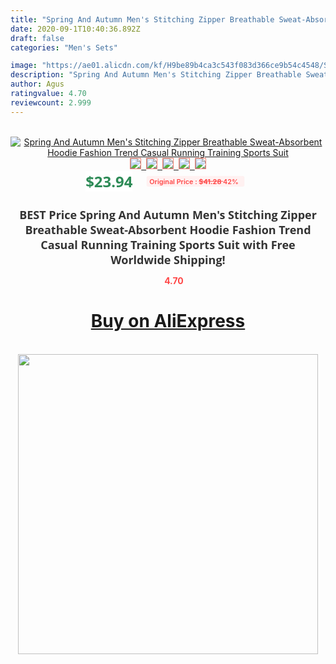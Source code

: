 ```yaml
---
title: "Spring And Autumn Men's Stitching Zipper Breathable Sweat-Absorbent Hoodie Fashion Trend Casual Running Training Sports Suit"
date: 2020-09-1T10:40:36.892Z
draft: false
categories: "Men's Sets"

image: "https://ae01.alicdn.com/kf/H9be89b4ca3c543f083d366ce9b54c4548/Spring-And-Autumn-Men-s-Stitching-Zipper-Breathable-Sweat-Absorbent-Hoodie-Fashion-Trend-Casual-Running-Training.jpg"
description: "Spring And Autumn Men's Stitching Zipper Breathable Sweat-Absorbent Hoodie Fashion Trend Casual Running Training Sports Suit"
author: Agus
ratingvalue: 4.70
reviewcount: 2.999
---
```

<br>
<div style="text-align: center;">
<a href="https://s.click.aliexpress.com/e/_AWgUjx" target="_blank" rel="nofollow noopener noreferrer"><img alt="Spring And Autumn Men's Stitching Zipper Breathable Sweat-Absorbent Hoodie Fashion Trend Casual Running Training Sports Suit" class="magnifier-image" src="https://ae01.alicdn.com/kf/H9be89b4ca3c543f083d366ce9b54c4548/Spring-And-Autumn-Men-s-Stitching-Zipper-Breathable-Sweat-Absorbent-Hoodie-Fashion-Trend-Casual-Running-Training.jpg_640x640.jpg">
<br>
<img style="border:1px solid salmon" src="https://ae01.alicdn.com/kf/H9be89b4ca3c543f083d366ce9b54c4548/Spring-And-Autumn-Men-s-Stitching-Zipper-Breathable-Sweat-Absorbent-Hoodie-Fashion-Trend-Casual-Running-Training.jpg_120x120.jpg">&nbsp;&nbsp;<img style="border:1px solid salmon" src="https://ae01.alicdn.com/kf/H8bf4d457b9324be08692e3b001ea70b5b/Spring-And-Autumn-Men-s-Stitching-Zipper-Breathable-Sweat-Absorbent-Hoodie-Fashion-Trend-Casual-Running-Training.jpg_120x120.jpg">&nbsp;&nbsp;<img style="border:1px solid salmon" src="https://ae01.alicdn.com/kf/Hf234891c264545f5a45cece28e3e57bab/Spring-And-Autumn-Men-s-Stitching-Zipper-Breathable-Sweat-Absorbent-Hoodie-Fashion-Trend-Casual-Running-Training.jpg_120x120.jpg">&nbsp;&nbsp;<img style="border:1px solid salmon" src="https://ae01.alicdn.com/kf/H97ce92c1589a42a4b339184914c9cf49i/Spring-And-Autumn-Men-s-Stitching-Zipper-Breathable-Sweat-Absorbent-Hoodie-Fashion-Trend-Casual-Running-Training.jpg_120x120.jpg">&nbsp;&nbsp;<img style="border:1px solid salmon" src="https://ae01.alicdn.com/kf/Ha4c35799e7744148ba56f18877840bcah/Spring-And-Autumn-Men-s-Stitching-Zipper-Breathable-Sweat-Absorbent-Hoodie-Fashion-Trend-Casual-Running-Training.jpg_120x120.jpg"></a></div><br0>
<div style="text-align: center;"><span style="background-color: white; border: 0px; box-sizing: border-box; color: seagreen; display: inline-block; font-family: &quot;open sans&quot; , &quot;arial&quot; , &quot;helvetica&quot; , sans-serif , &quot;heiti&quot;; font-size: 24px; font-stretch: inherit; font-weight: 700; line-height: inherit; margin: 0px 10px 0px 0px; padding: 0px; vertical-align: middle;">$23.94 </span>
<span style="background: rgb(255 , 241 , 241); border-radius: 3px; border: 0px; box-sizing: border-box; color: #ff4747; display: inline-block; font-family: inherit; font-size: 12px; font-stretch: inherit; font-style: inherit; font-variant: inherit; font-weight: 600; line-height: inherit; margin: 0px; padding: 2px 5px; transform: scale(0.9); vertical-align: middle;">Original Price : <b style="text-decoration: line-through;">$41.28 </b> 42%&nbsp;&nbsp;</span></div>
<h1 style="color: #333333; display: inline-block; font-family: &quot;open sans&quot; , &quot;arial&quot; , &quot;helvetica&quot; , sans-serif , &quot;heiti&quot;; font-size: 18px; font-stretch: inherit; font-weight: 700; text-align: center;">BEST Price Spring And Autumn Men's Stitching Zipper Breathable Sweat-Absorbent Hoodie Fashion Trend Casual Running Training Sports Suit with Free Worldwide Shipping!</h1>
<div style="color: #ff4747; text-align: center;">
<img src="https://4.bp.blogspot.com/-M0ZcTcb-5uY/XleCXlxnR4I/AAAAAAAAAEc/OrjgMkXV1oMQFaCRZj5HQwOCBcu3w1FegCPcBGAYYCw/s1600/star.png" style="height: 15px;">&nbsp;<b>4.70</b></div>
<div class="button_cont" align="center"><a class="buynow_a" href="https://s.click.aliexpress.com/e/_AWgUjx" target="_blank" rel="nofollow noopener noreferrer"><H1>Buy on AliExpress</H1></a></div><br>
<div class="separator" style="clear: both; text-align: center;">
<img src="https://lh3.googleusercontent.com/-pTy5HemUv9M/XlePHvY0dAI/AAAAAAAAAE4/0nX5iRUoIWY8eMW9Dpxeirr157OZliDIgCLcBGAsYHQ/s1600/badge.gif" width="480">
</div>

